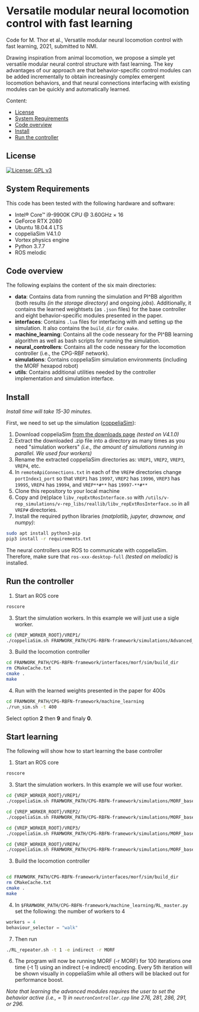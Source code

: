 # Versatile modular neural locomotion control with fast learning
Code for M. Thor et al., Versatile modular neural locomotion control with fast learning, 2021, submitted to NMI.

Drawing inspiration from animal locomotion, we propose a simple yet versatile modular neural control structure with fast learning. The key advantages of our approach are that behavior-specific control modules can be added incrementally to obtain increasingly complex emergent locomotion behaviors, and that neural connections interfacing with existing modules can be quickly and automatically learned.

Content:
- [License](#license)
- [System Requirements](#system-requirements)
- [Code overview](#code-overview)
- [Install](#install)
- [Run the controller](#run-the-controller)

## License
[![License: GPL v3](https://img.shields.io/badge/License-GPL%20v3-blue.svg)](https://www.gnu.org/licenses/gpl-3.0)

## System Requirements
This code has been tested with the following hardware and software:
- Intel® Core™ i9-9900K CPU @ 3.60GHz × 16 
- GeForce RTX 2080
- Ubuntu 18.04.4 LTS
- coppeliaSim V4.1.0
- Vortex physics engine
- Python 3.7.7
- ROS melodic

## Code overview
The following explains the content of the six main directories:
- **data**: Contains data from running the simulation and PI^BB algorithm (both results _(in the storage directory)_ and ongoing _jobs_). Additionally, it contains the learned weightsets (as `.json` files) for the base controller and eight behavior-specific modules presented in the paper.
- **interfaces**:
Contains `.lua` files for interfacing with and setting up the simulation. It also contains the `build_dir` for `cmake`.
- **machine_learning**:
Contains all the code nesseary for the PI^BB learning algorithm as well as bash scripts for running the simulation.
- **neural_controllers**:
Contains all the code nesseary for the locomotion controller (i.e., the CPG-RBF network).
- **simulations**:
Contains coppeliaSim simulation environments (including the MORF hexapod robot)
- **utils**:
Contains additional utilities needed by the controller implementation and simulation interface.

## Install
_Install time will take 15-30 minutes._

First, we need to set up the simulation ([coppeliaSim](https://www.coppeliarobotics.com/)):
1. Download coppeliaSim [from the downloads page](http://www.coppeliarobotics.com/downloads.html) _(tested on V4.1.0)_
2. Extract the downloaded .zip file into a directory as many times as you need "simulation workers" _(i.e., the amount of simulations running in parallel. We used four workers)_
3. Rename the extracted coppeliaSim directories as: `VREP1`, `VREP2`, `VREP3`, `VREP4`, etc.
4. In `remoteApiConnections.txt` in each of the `VREP#` directories change `portIndex1_port` so that `VREP1` has `19997`, `VREP2` has `19996`, `VREP3` has `19995`, `VREP4` has `19994`, and `VREP**#**` has `19997-**#**`
5. Clone this repository to your local machine
6. Copy and (re)place `libv_repExtRosInterface.so` with `/utils/v-rep_simulations/v-rep_libs/reallib/libv_repExtRosInterface.so` in all `VREP#` directories.
7. Install the required python libraries _(matplotlib, jupyter, drawnow, and numpy)_:
```bash
sudo apt install python3-pip
pip3 install -r requirements.txt
```

The neural controllers use ROS to communicate with coppeliaSim. Therefore, make sure that `ros-xxx-desktop-full` _(tested on melodic)_ is installed.

## Run the controller
1. Start an ROS core 
```bash
roscore
```
3. Start the simulation workers. In this example we will just use a sigle worker.
```bash
cd {VREP_WORKER_ROOT}/VREP1/
./coppeliaSim.sh FRAMWORK_PATH/CPG-RBFN-framework/simulations/Advanced_env.ttt
```
3. Build the locomotion controller
```bash
cd FRAMWORK_PATH/CPG-RBFN-framework/interfaces/morf/sim/build_dir
rm CMakeCache.txt
cmake .
make
```
4. Run with the learned weights presented in the paper for 400s
```bash
cd FRAMWORK_PATH/CPG-RBFN-framework/machine_learning
./run_sim.sh -t 400 
```
Select option **2** then **9** and finaly **0**.

## Start learning
The following will show how to start learning the base controller
1. Start an ROS core 
```bash
roscore
```
3. Start the simulation workers. In this example we will use four worker.
```bash
cd {VREP_WORKER_ROOT}/VREP1/
./coppeliaSim.sh FRAMWORK_PATH/CPG-RBFN-framework/simulations/MORF_base_behavior.ttt

cd {VREP_WORKER_ROOT}/VREP2/
./coppeliaSim.sh FRAMWORK_PATH/CPG-RBFN-framework/simulations/MORF_base_behavior.ttt

cd {VREP_WORKER_ROOT}/VREP3/
./coppeliaSim.sh FRAMWORK_PATH/CPG-RBFN-framework/simulations/MORF_base_behavior.ttt

cd {VREP_WORKER_ROOT}/VREP4/
./coppeliaSim.sh FRAMWORK_PATH/CPG-RBFN-framework/simulations/MORF_base_behavior.ttt
```
3. Build the locomotion controller
```bash

cd FRAMWORK_PATH/CPG-RBFN-framework/interfaces/morf/sim/build_dir
rm CMakeCache.txt
cmake .
make
```
4. In `$FRAMWORK_PATH/CPG-RBFN-framework/machine_learning/RL_master.py` set the following: the number of workers to 4
```python
workers = 4
behaviour_selector = "walk"
```
7. Then run
```bash
./RL_repeater.sh -t 1 -e indirect -r MORF
```
6. The program will now be running MORF (-r MORF) for 100 iterations one time (-t 1) using an indirect (-e indirect) encoding. Every 5th iteration will be shown visually in coppeliaSim while all others will be blacked out for performance boost.

_Note that learning the advanced modules requires the user to set the behavior active (i.e., = 1) in `neutronController.cpp` line 276, 281, 286, 291, or 296._
